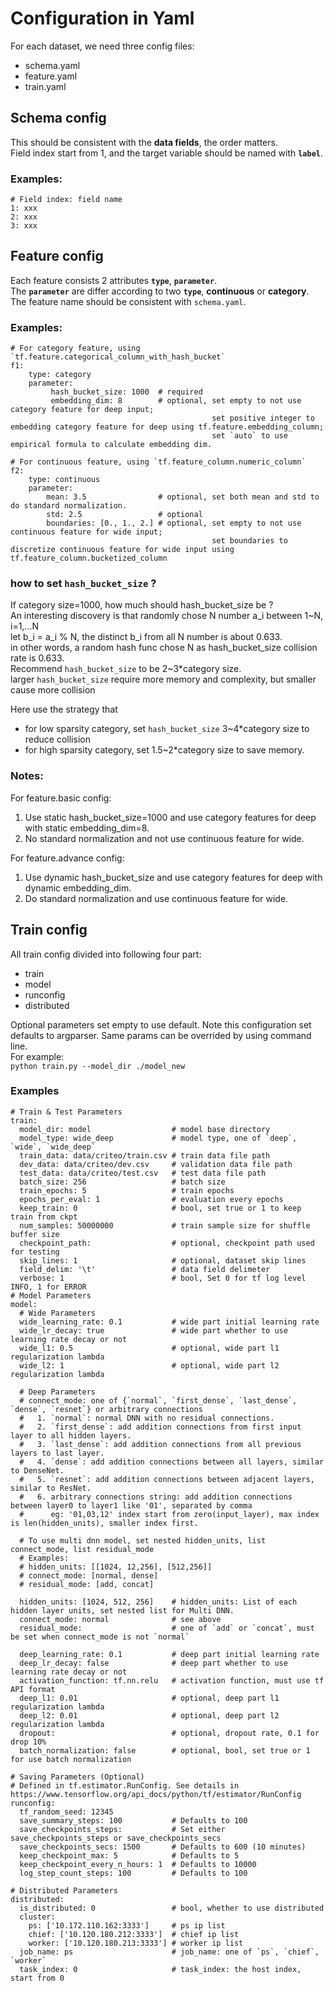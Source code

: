 # Configuration in Yaml
For each dataset, we need three config files: 
- schema.yaml
- feature.yaml
- train.yaml

## Schema config
This should be consistent with the **data fields**, the order matters.  
Field index start from 1, and the target variable should be named with **`label`**.

### Examples:
```
# Field index: field name
1: xxx
2: xxx
3: xxx

```

## Feature config
Each feature consists 2 attributes **`type`**, **`parameter`**.  
The **`parameter`** are differ according to two **`type`**, **continuous** or **category**.  
The feature name should be consistent with `schema.yaml`.

### Examples:
```
# For category feature, using `tf.feature.categorical_column_with_hash_bucket` 
f1:                 
    type: category    
    parameter: 
         hash_bucket_size: 1000  # required
         embedding_dim: 8        # optional, set empty to not use category feature for deep input;
                                             set positive integer to embedding category feature for deep using tf.feature.embedding_column;
                                             set `auto` to use empirical formula to calculate embedding dim.
                                             
# For continuous feature, using `tf.feature_column.numeric_column`
f2:                 
    type: continuous    
    parameter:      
        mean: 3.5                # optional, set both mean and std to do standard normalization.
        std: 2.5                 # optional
        boundaries: [0., 1., 2.] # optional, set empty to not use continuous feature for wide input;
                                             set boundaries to discretize continuous feature for wide input using tf.feature_column.bucketized_column
```  
### how to set `hash_bucket_size` ?
If category size=1000, how much should hash_bucket_size be ?  
   An interesting discovery is that randomly chose N number a_i between 1~N, i=1,...N  
     let b_i = a_i % N, the distinct b_i from all N number is about 0.633.  
     in other words, a random hash func chose N as hash_bucket_size collision rate is 0.633.  
   Recommend `hash_bucket_size` to be 2~3*category size.  
     larger `hash_bucket_size` require more memory and complexity, but smaller cause more collision  
   
   Here use the strategy that
   -  for low sparsity category, set `hash_bucket_size` 3~4*category size to reduce collision  
   -  for high sparsity category, set 1.5~2*category size to save memory.  

### Notes:
For feature.basic config:
1. Use static hash_bucket_size=1000 and use category features for deep with static embedding_dim=8.
2. No standard normalization and not use continuous feature for wide.

For feature.advance config:
1. Use dynamic hash_bucket_size and use category features for deep with dynamic embedding_dim.
2. Do standard normalization and use continuous feature for wide.

## Train config
All train config divided into following four part: 
- train 
- model
- runconfig
- distributed

Optional parameters set empty to use default.
Note this configuration set defaults to argparser. Same params can be overrided by using command line.  
For example:   
`python train.py --model_dir ./model_new`

### Examples
```
# Train & Test Parameters
train:
  model_dir: model                  # model base directory            
  model_type: wide_deep             # model type, one of `deep`, `wide`, `wide_deep`
  train_data: data/criteo/train.csv # train data file path
  dev_data: data/criteo/dev.csv     # validation data file path 
  test_data: data/criteo/test.csv   # test data file path
  batch_size: 256                   # batch size
  train_epochs: 5                   # train epochs
  epochs_per_eval: 1                # evaluation every epochs
  keep_train: 0                     # bool, set true or 1 to keep train from ckpt
  num_samples: 50000000             # train sample size for shuffle buffer size
  checkpoint_path:                  # optional, checkpoint path used for testing  
  skip_lines: 1                     # optional, dataset skip lines
  field_delim: '\t'                 # data field delimeter
  verbose: 1                        # bool, Set 0 for tf log level INFO, 1 for ERROR 
# Model Parameters
model:
  # Wide Parameters                  
  wide_learning_rate: 0.1           # wide part initial learning rate
  wide_lr_decay: true               # wide part whether to use learning rate decay or not
  wide_l1: 0.5                      # optional, wide part l1 regularization lambda
  wide_l2: 1                        # optional, wide part l2 regularization lambda

  # Deep Parameters
  # connect_mode: one of {`normal`, `first_dense`, `last_dense`, `dense`, `resnet`} or arbitrary connections
  #   1. `normal`: normal DNN with no residual connections.
  #   2. `first_dense`: add addition connections from first input layer to all hidden layers.
  #   3. `last_dense`: add addition connections from all previous layers to last layer.
  #   4. `dense`: add addition connections between all layers, similar to DenseNet.
  #   5. `resnet`: add addition connections between adjacent layers, similar to ResNet.
  #   6. arbitrary connections string: add addition connections between layer0 to layer1 like '01', separated by comma
  #      eg: '01,03,12' index start from zero(input_layer), max index is len(hidden_units), smaller index first.
  
  # To use multi dnn model, set nested hidden_units, list connect_mode, list residual_mode
  # Examples:
  # hidden_units: [[1024, 12,256], [512,256]] 
  # connect_mode: [normal, dense]
  # residual_mode: [add, concat]

  hidden_units: [1024, 512, 256]    # hidden_units: List of each hidden layer units, set nested list for Multi DNN. 
  connect_mode: normal              # see above
  residual_mode:                    # one of `add` or `concat`, must be set when connect_mode is not `normal`

  deep_learning_rate: 0.1           # deep part initial learning rate
  deep_lr_decay: false              # deep part whether to use learning rate decay or not
  activation_function: tf.nn.relu   # activation function, must use tf API format
  deep_l1: 0.01                     # optional, deep part l1 regularization lambda
  deep_l2: 0.01                     # optional, deep part l2 regularization lambda
  dropout:                          # optional, dropout rate, 0.1 for drop 10%
  batch_normalization: false        # optional, bool, set true or 1 for use batch normalization
  
# Saving Parameters (Optional)
# Defined in tf.estimator.RunConfig. See details in https://www.tensorflow.org/api_docs/python/tf/estimator/RunConfig
runconfig:
  tf_random_seed: 12345
  save_summary_steps: 100           # Defaults to 100
  save_checkpoints_steps:           # Set either save_checkpoints_steps or save_checkpoints_secs
  save_checkpoints_secs: 1500       # Defaults to 600 (10 minutes)
  keep_checkpoint_max: 5            # Defaults to 5
  keep_checkpoint_every_n_hours: 1  # Defaults to 10000
  log_step_count_steps: 100         # Defaults to 100
  
# Distributed Parameters
distributed:
  is_distributed: 0                 # bool, whether to use distributed 
  cluster:
    ps: ['10.172.110.162:3333']     # ps ip list
    chief: ['10.120.180.212:3333']  # chief ip list
    worker: ['10.120.180.213:3333'] # worker ip list
  job_name: ps                      # job_name: one of `ps`, `chief`, `worker`                     
  task_index: 0                     # task_index: the host index, start from 0
```
  

